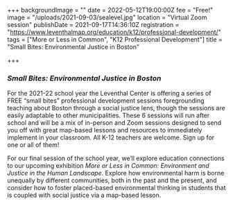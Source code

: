 +++
backgroundImage = ""
date = 2022-05-12T19:00:00Z
fee = "Free!"
image = "/uploads/2021-09-03/sealevel.jpg"
location = "Virtual Zoom session"
publishDate = 2021-09-17T14:36:10Z
registration = "https://www.leventhalmap.org/education/k12/professional-development/"
tags = ["More or Less in Common", "K12 Professional Development"]
title = "Small Bites: Environmental Justice in Boston"

+++
### **_Small Bites: Environmental Justice in Boston_**

For the 2021-22 school year the Leventhal Center is offering a series of FREE “small bites” professional development sessions foregrounding teaching about Boston through a social justice lens, though the sessions are easily adaptable to other municipalities. These 6 sessions will run after school and will be a mix of in-person and Zoom sessions designed to send you off with great map-based lessons and resources to immediately implement in your classroom. All K-12 teachers are welcome. Sign up for one or all of them!

For our final session of the school year, we’ll explore education connections to our upcoming exhibition _More or Less in Common: Environment and Justice in the Human Landscape._ Explore how environmental harm is borne unequally by different communities, both in the past and the present, and consider how to foster placed-based environmental thinking in students that is coupled with social justice via a map-based lesson.